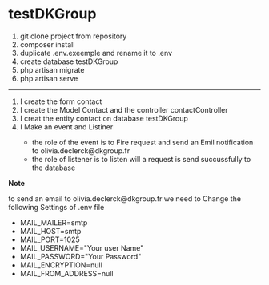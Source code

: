 # testDKGroup
<ol>
  <li>git clone project from repository</li>
  <li>composer install</li>
  <li>duplicate .env.exeemple and rename it to .env</li>
  <li>create database testDKGroup </li>
  <li>php artisan migrate</li>
  <li>php artisan serve</li>

  
</ol>

<hr>

<ol>
            <li>I create the form contact </li>
            <li>I create the Model Contact and the controller contactController </li>
            <li>I creat the entity contact on database testDKGroup</li>
            <li>I Make an event  and Listiner </li>
                <ul>
                    <li>the role of the event is to Fire request and send an Emil notification to olivia.declerck@dkgroup.fr</li>
                    <li>the role of listener is to listen will a request is send succussfully to the database</li>
                </ul>
</ol>
<strong>
Note
</strong>
<p>
to send an email to olivia.declerck@dkgroup.fr we need to Change the following Settings of .env file
 
        
</p>
<ul>
<li>MAIL_MAILER=smtp</li>
<li>MAIL_HOST=smtp</li>
<li>MAIL_PORT=1025</li>
<li>MAIL_USERNAME="Your user Name"</li>
<li>MAIL_PASSWORD="Your Password"</li>
<li>MAIL_ENCRYPTION=null</li>
<li>MAIL_FROM_ADDRESS=null</li>
</ul>
